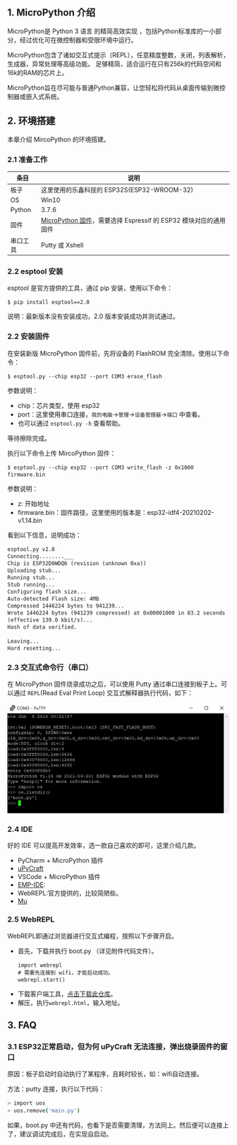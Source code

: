 ## 1. MicroPython 介绍

MicroPython是 Python 3 语言 的精简高效实现 ，包括Python标准库的一小部分，经过优化可在微控制器和受限环境中运行。

MicroPython包含了诸如交互式提示（REPL），任意精度整数，关闭，列表解析，生成器，异常处理等高级功能。 足够精简，适合运行在只有256k的代码空间和16k的RAM的芯片上。

MicroPython旨在尽可能与普通Python兼容，让您轻松将代码从桌面传输到微控制器或嵌入式系统。

## 2. 环境搭建
本章介绍 MircoPython 的环境搭建。

### 2.1 准备工作

| 条目 | 说明 |
| ---- | ---- |
| 板子 | 这里使用的乐鑫科技的 ESP32S(ESP32-WROOM-32) |
| OS | Win10 |
| Python | 3.7.6 |
| 固件 | [MicroPython 固件](http://www.micropython.org/download/)，需要选择 Espressif 的 ESP32 模块对应的通用固件 |
| 串口工具 | Putty 或 Xshell |


### 2.2 esptool 安装

esptool 是官方提供的工具，通过 pip 安装，使用以下命令：
```
$ pip install esptool==2.0
```
说明：最新版本没有安装成功，2.0 版本安装成功并测试通过。

### 2.2 安装固件

在安装新版 MicroPython 固件前，先将设备的 FlashROM 完全清除。使用以下命令：
```
$ esptool.py --chip esp32 --port COM3 erase_flash
```
参数说明：
- chip：芯片类型，使用 esp32
- port：这里使用串口连接，`我的电脑`->`管理`->`设备管理器`->`端口` 中查看。
- 也可以通过 `esptool.py -h` 查看帮助。

等待擦除完成。

执行以下命令上传 MircoPython 固件：
```
$ esptool.py --chip esp32 --port COM3 write_flash -z 0x1000 firmware.bin
```
参数说明：
- z: 开始地址
- firmware.bin：固件路径，这里使用的版本是：esp32-idf4-20210202-v1.14.bin

看到以下信息，说明成功：
```
esptool.py v2.0
Connecting........___
Chip is ESP32D0WDQ6 (revision (unknown 0xa))
Uploading stub...
Running stub...
Stub running...
Configuring flash size...
Auto-detected Flash size: 4MB
Compressed 1446224 bytes to 941239...
Wrote 1446224 bytes (941239 compressed) at 0x00001000 in 83.2 seconds (effective 139.0 kbit/s)...
Hash of data verified.

Leaving...
Hard resetting...
```

### 2.3 交互式命令行（串口）

在 MicroPython 固件烧录成功之后，可以使用 Putty 通过串口连接到板子上。可以通过 `REPL`(Read Eval Print Loop) 交互式解释器执行代码，如下：

![](../images/2-putty.jpg)

### 2.4 IDE

好的 IDE 可以提高开发效率，选一款自己喜欢的即可，这里介绍几款。
- PyCharm + MicroPython 插件
- [uPyCraft](https://randomnerdtutorials.com/uPyCraftWindows)
- VSCode + MicroPython 插件
- [EMP-IDE](https://github.com/Singein/EMP-IDE):
- WebREPL:官方提供的，比较简陋些。
- [Mu](https://codewith.mu/en/download)

### 2.5 WebREPL

WebREPL即通过浏览器进行交互式编程，按照以下步骤开启。
- 首先，下载并执行 boot.py （详见附件代码文件）。
  ```
  import webrepl
  # 需要先连接到 wifi，才能启动成功。
  webrepl.start()
  ```
- 下载客户端工具，[点击下载此仓库](https://github.com/micropython/webrepl)。
- 解压，执行`webrepl.html`，输入地址。


## 3. FAQ

### 3.1 ESP32正常启动，但为何 uPyCraft 无法连接，弹出烧录固件的窗口

原因：板子启动时自动执行了某程序，且耗时较长，如：wifi自动连接。

方法：putty 连接，执行以下代码：
```bash
> import uos
> uos.remove('main.py')
```
如果，boot.py 中还有代码，也看下是否需要清理，方法同上。然后便可以连接上了，建议调试完成后，在实现自启动。








